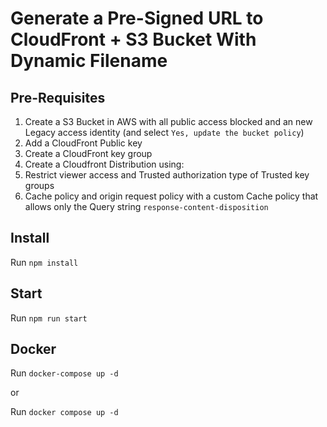# Generate a Pre-Signed URL to CloudFront + S3 Bucket With Dynamic Filename

## Pre-Requisites

1.  Create a S3 Bucket in AWS with all public access blocked and an new Legacy access identity (and select `Yes, update the bucket policy`)
2.  Add a CloudFront Public key
3.  Create a CloudFront key group
4.  Create a Cloudfront Distribution using:
  1. Restrict viewer access and Trusted authorization type of Trusted key groups
  2. Cache policy and origin request policy with a custom Cache policy that allows only the Query string `response-content-disposition`

## Install

Run `npm install`

## Start

Run `npm run start`

## Docker

Run `docker-compose up -d`

or

Run `docker compose up -d`
